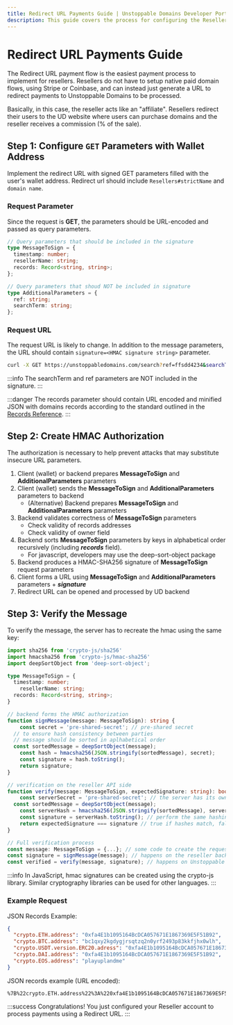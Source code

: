 ```yaml
---
title: Redirect URL Payments Guide | Unstoppable Domains Developer Portal
description: This guide covers the process for configuring the Reseller account to mint paid domains using the redirect URL payment processing flow.
---
```


# Redirect URL Payments Guide

The Redirect URL payment flow is the easiest payment process to implement for resellers. Resellers do not have to setup native paid domain flows, using Stripe or Coinbase, and can instead just generate a URL to redirect payments to Unstoppable Domains to be processed.

Basically, in this case, the reseller acts like an "affiliate". Resellers redirect their users to the UD website where users can purchase domains and the reseller receives a commission (% of the sale).

## Step 1: Configure `GET` Parameters with Wallet Address

Implement the redirect URL with signed GET parameters filled with the user's wallet address. Redirect url should include `Resellers#strictName` and `domain name`.

### Request Parameter

Since the request is **GET**, the parameters should be URL-encoded and passed as query parameters.

```typescript
// Query parameters that should be included in the signature
type MessageToSign = {
  timestamp: number;
  resellerName: string;
  records: Record<string, string>;
};

// Query parameters that shoud NOT be included in signature
type AdditionalParameters = {
  ref: string;
  searchTerm: string;
};
```

### Request URL

The request URL is likely to change. In addition to the message parameters, the URL should contain `signature=<HMAC signature string>` parameter.

```bash
curl -X GET https://unstoppabledomains.com/search?ref=ffsdd4234&searchTerm=buyadomain.crypto&timestamp=1638960015&resellerName=blockchaincom&records=%7B%22crypto.ETH.address%22%3A%220xfa4E1b1095164BcDCA057671E1867369E5F51B92%22%2C%22crypto.BTC.address%22%3A%22bc1qxy2kgdygjrsqtzq2n0yrf2493p83kkfjhx0wlh%22%2C%22crypto.USDT.version.ERC20.adress%22%3A%220xfa4E1b1095164BcDCA057671E1867369E5F51B92%22%2C%22crypto.DAI.address%22%3A%220xfa4E1b1095164BcDCA057671E1867369E5F51B92%22%2C%22crypto.EOS.address%22%3A%22playuplandme%22%7D&signature=8ab46b082c1b256c2e92347c8d90c11c923bf7b0e802d13b53bcecb28d6b6269
```

:::info
The searchTerm and ref parameters are NOT included in the signature.
:::

:::danger
The records parameter should contain URL encoded and minified JSON with domains records according to the standard outlined in the [Records Reference](../../getting-started/domain-registry-essentials/records-reference.md).
:::

## Step 2: Create HMAC Authorization

The authorization is necessary to help prevent attacks that may substitute insecure URL parameters.

1. Client (wallet) or backend prepares **MessageToSign** and **AdditionalParameters** parameters
2. Client (wallet) sends the **MessageToSign** and **AdditionalParameters** parameters to backend
   - (Alternative) Backend prepares **MessageToSign** and **AdditionalParameters** parameters
3. Backend validates correctness of **MessageToSign** parameters
   - Check validity of records addresses
   - Check validity of owner field
4. Backend sorts **MessageToSign** parameters by keys in alphabetical order recursively (including _**records**_ field).
   - For javascript, developers may use the deep-sort-object package
5. Backend produces a HMAC-SHA256 signature of **MessageToSign** request parameters
6. Client forms a URL using **MessageToSign** and **AdditionalParameters** parameters + _**signature**_
7. Redirect URL can be opened and processed by UD backend

## Step 3: Verify the Message

To verify the message, the server has to recreate the hmac using the same key:

```typescript
import sha256 from 'crypto-js/sha256'
import hmacsha256 from 'crypto-js/hmac-sha256'
import deepSortObject from 'deep-sort-object';

type MessageToSign = {
  timestamp: number;
	resellerName: string;
  records: Record<string, string>;
}

// backend forms the HMAC authorization
function signMessage(message: MessageToSign): string {
	const secret = 'pre-shared-secret'; // pre-shared secret
  // to ensure hash consistency between parties
  // message should be sorted in aplhabetical order
  const sortedMessage = deepSortObject(message);
	const hash = hmacsha256(JSON.stringify(sortedMessage), secret);
	const signature = hash.toString();
	return signature;
}

// verification on the reseller API side
function verify(message: MessageToSign, expectedSignature: string): boolean {
	const serverSecret = 'pre-shared-secret'; // the server has its own copy of the pre-shared secret
  const sortedMessage = deepSortObject(message);
	const serverHash = hmacsha256(JSON.stringify(sortedMessage), serverSecret);
	const signature = serverHash.toString(); // perform the same hashing algorith
	return expectedSignature === signature // true if hashes match, false otherwise
}

// Full verification process
const message: MessageToSign = {...}; // some code to create the request message from user input
const signature = signMessage(message); // happens on the reseller backend
const verified = verify(message, signature); // happens on Unstoppable backend
```

:::info
In JavaScript, hmac signatures can be created using the crypto-js library. Similar cryptography libraries can be used for other languages.
:::

### Example Request

JSON Records Example:

```json
{
  "crypto.ETH.address": "0xfa4E1b1095164BcDCA057671E1867369E5F51B92",
  "crypto.BTC.address": "bc1qxy2kgdygjrsqtzq2n0yrf2493p83kkfjhx0wlh",
  "crypto.USDT.version.ERC20.adress": "0xfa4E1b1095164BcDCA057671E1867369E5F51B92",
  "crypto.DAI.address": "0xfa4E1b1095164BcDCA057671E1867369E5F51B92",
  "crypto.EOS.address": "playuplandme"
}
```

JSON records example (URL encoded):

```
%7B%22crypto.ETH.address%22%3A%220xfa4E1b1095164BcDCA057671E1867369E5F51B92%22%2C%22crypto.BTC.address%22%3A%22bc1qxy2kgdygjrsqtzq2n0yrf2493p83kkfjhx0wlh%22%2C%22crypto.USDT.version.ERC20.adress%22%3A%220xfa4E1b1095164BcDCA057671E1867369E5F51B92%22%2C%22crypto.DAI.address%22%3A%220xfa4E1b1095164BcDCA057671E1867369E5F51B92%22%2C%22crypto.EOS.address%22%3A%22playuplandme%22%7D
```

:::success Congratulations!
You just configured your Reseller account to process payments using a Redirect URL.
:::
